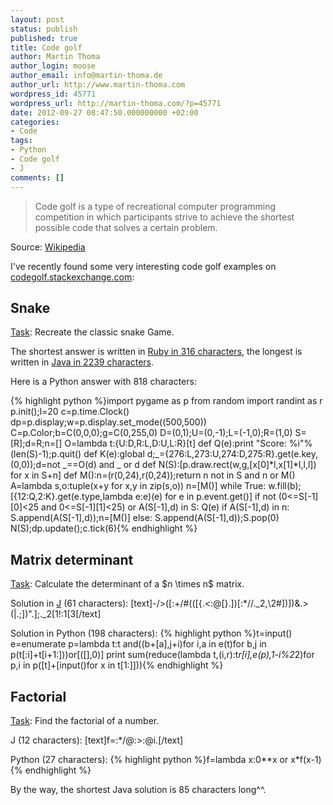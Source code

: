 ```yaml
---
layout: post
status: publish
published: true
title: Code golf
author: Martin Thoma
author_login: moose
author_email: info@martin-thoma.de
author_url: http://www.martin-thoma.com
wordpress_id: 45771
wordpress_url: http://martin-thoma.com/?p=45771
date: 2012-09-27 08:47:50.000000000 +02:00
categories:
- Code
tags:
- Python
- Code golf
- J
comments: []
---
```

<blockquote>Code golf is a type of recreational computer programming competition in which participants strive to achieve the shortest possible code that solves a certain problem.</blockquote>
Source: <a href="http://en.wikipedia.org/wiki/Code_golf">Wikipedia</a>

I've recently found some very interesting code golf examples on <a href="http://codegolf.stackexchange.com">codegolf.stackexchange.com</a>:

<h2>Snake</h2>
<a href="http://codegolf.stackexchange.com/q/7241/5240">Task</a>: Recreate the classic snake Game. 

The shortest answer is written in <a href="http://codegolf.stackexchange.com/a/7260/5240">Ruby in 316 characters</a>, the longest is written in <a href="http://codegolf.stackexchange.com/a/7255/5240">Java in 2239 characters</a>.

Here is a Python answer with 818 characters:

{% highlight python %}import pygame as p
from random import randint as r
p.init();l=20
c=p.time.Clock()
dp=p.display;w=p.display.set_mode((500,500))
C=p.Color;b=C(0,0,0);g=C(0,255,0)
D=(0,1);U=(0,-1);L=(-1,0);R=(1,0)
S=[R];d=R;n=[]
O=lambda t:{U:D,R:L,D:U,L:R}[t]
def Q(e):print "Score: %i"%(len(S)-1);p.quit()
def K(e):global d;_={276:L,273:U,274:D,275:R}.get(e.key,(0,0));d=not _==O(d) and _ or d
def N(S):[p.draw.rect(w,g,[x[0]*l,x[1]*l,l,l]) for x in S+n] 
def M():n=(r(0,24),r(0,24));return n not in S and n or M()
A=lambda s,o:tuple(x+y for x,y in zip(s,o))
n=[M()] 
while True:
 w.fill(b);[{12:Q,2:K}.get(e.type,lambda e:e)(e) for e in p.event.get()]
 if not (0<=S[-1][0]<25 and 0<=S[-1][1]<25) or A(S[-1],d) in S: Q(e) 
 if A(S[-1],d) in n: S.append(A(S[-1],d));n=[M()]
 else: S.append(A(S[-1],d));S.pop(0)
 N(S);dp.update();c.tick(6){% endhighlight %}

<h2>Matrix determinant</h2>
<a href="http://codegolf.stackexchange.com/q/8405/5240">Task</a>: Calculate the determinant of a $n \times n$ matrix.

Solution in <a href="http://en.wikipedia.org/wiki/J_(programming_language)">J</a> (61 characters):
[text]-/>([:+/#(([{.<:@[}.])[:*//._2,\2#])])&amp;.>(|.;])".];._2[1!:1[3[/text]

Solution in Python (198 characters):
{% highlight python %}t=input()
e=enumerate
p=lambda t:t and((b+[a],j+i)for i,a in e(t)for b,j in p(t[:i]+t[i+1:]))or[([],0)]
print sum(reduce(lambda t,(i,r):t*r[i],e(p),1-i%2*2)for p,i in p([t]+[input()for x in t[1:]])){% endhighlight %}

<h2>Factorial</h2>
<a href="http://codegolf.stackexchange.com/q/607/5240">Task</a>: Find the factorial of a number.

J (12 characters):
[text]f=:*/@:>:@i.[/text]

Python (27 characters):
{% highlight python %}f=lambda x:0**x or x*f(x-1){% endhighlight %}

By the way, the shortest Java solution is 85 characters long^^.
